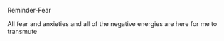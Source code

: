 Reminder-Fear

All fear and anxieties and all of the negative energies are here for me to transmute 

